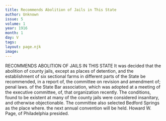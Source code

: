 ```yaml
---
title: Recommends Abolition of Jails in This State
author: Unknown
issue: 5
volume: 1
year: 1916
month: 1
day: V
tags:
layout: page.njk
image:
---
```

RECOMMENDS ABOLITION OF JAILS IN THIS STATE    It was decided that the abolition of county jails, except as places of detention, and the establishment of six sectional farms in different parts of the State be recommended, in a report of, the committee on revision and amendment of; penal laws. of the State Bar association, which was adopted at a meeting of the executive committee, of, that organization recently. The conditions, found to be existent at many of the county jails were considered insanitary, and otherwise objectionable. The committee also selected Bedford Springs as the place where. the next annual convention will be held. Howard W. Page, of Philadelphia presided. 


